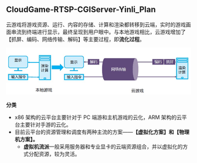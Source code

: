 ## CloudGame-RTSP-CGIServer-Yinli_Plan

云游戏将游戏资源、运行、内容的存储、计算和渲染都转移到云端，实时的游戏画面串流到终端进行显示，最终呈现到用户眼中。与本地游戏相比，云游戏增加了【抓屏、编码、网络传输、解码】等主要过程，即**流化过程**。

![云游戏基本原理示意图](photos/云游戏基本原理示意图.jpg)

**分类**

- x86 架构的云平台主要针对于 PC 端游和主机游戏的云化，ARM 架构的云平台主要针对手游的云化。
- 目前云平台的资源管理和调度有两种主流的方案——**【虚拟化方案】和【物理机方案】。**
  - **虚拟机流派**一般采用服务器和专业显卡的云端资源组合，并以虚拟化的方式分配资源，较为灵活。